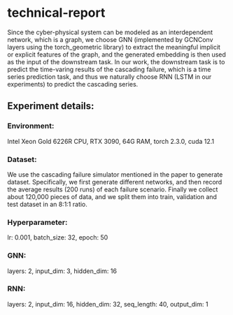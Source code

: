 # technical-report
Since the cyber-physical system can be modeled as an interdependent network, which is a graph, we choose GNN (implemented by GCNConv layers using the torch_geometric library) to extract the meaningful implicit or explicit features of the graph, and the generated embedding is then used as the input of the downstream task. In our work, the downstream task is to predict the time-varing results of the cascading failure, which is a time series prediction task, and thus we naturally choose RNN (LSTM in our experiments) to predict the cascading series.

## Experiment details:
### Environment: 
Intel Xeon Gold 6226R CPU, RTX 3090, 64G RAM, torch 2.3.0, cuda 12.1

### Dataset: 
We use the cascading failure simulator mentioned in the paper to generate dataset. Specifically, we first generate different networks, and then record the average results (200 runs) of each failure scenario. Finally we collect about 120,000 pieces of data, and we split them into train, validation and test dataset in an 8:1:1 ratio.

### Hyperparameter: 
lr: 0.001, batch_size: 32, epoch: 50

### GNN:  
layers: 2, input_dim: 3, hidden_dim: 16

### RNN: 
layers: 2, input_dim: 16, hidden_dim: 32, seq_length: 40, output_dim: 1

